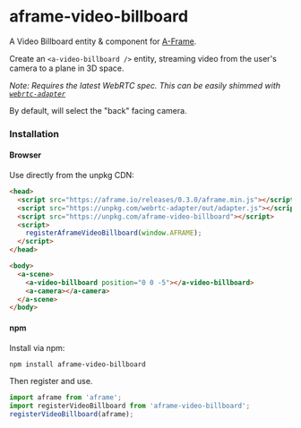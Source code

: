 # aframe-video-billboard

A Video Billboard entity & component for [A-Frame](https://aframe.io).

Create an `<a-video-billboard />` entity, streaming video from the user's camera
to a plane in 3D space.

_Note: Requires the latest WebRTC spec.
This can be easily shimmed with
[`webrtc-adapter`](https://github.com/webrtc/adapter)_

By default, will select the "back" facing camera.

### Installation

#### Browser

Use directly from the unpkg CDN:

```html
<head>
  <script src="https://aframe.io/releases/0.3.0/aframe.min.js"></script>
  <script src="https://unpkg.com/webrtc-adapter/out/adapter.js"></script>
  <script src="https://unpkg.com/aframe-video-billboard"></script>
  <script>
    registerAframeVideoBillboard(window.AFRAME);
  </script>
</head>

<body>
  <a-scene>
    <a-video-billboard position="0 0 -5"></a-video-billboard>
    <a-camera></a-camera>
  </a-scene>
</body>
```

#### npm

Install via npm:

```bash
npm install aframe-video-billboard
```

Then register and use.

```javascript
import aframe from 'aframe';
import registerVideoBillboard from 'aframe-video-billboard';
registerVideoBillboard(aframe);
```
